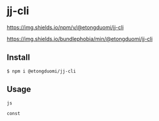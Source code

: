 <!--
 * @Author: etong
 * @Date: 2021-10-26 18:20:11
 * @LastEditTime: 2021-10-27 11:25:38
 * @LastEditors: your name
 * @Description: 
 * @FilePath: \jj-cli\README.md
 * Think first, Program later
-->
# jj-cli

https://img.shields.io/npm/v/@etongduomi/jj-cli

https://img.shields.io/bundlephobia/min/@etongduomi/jj-cli

## Install
```
$ npm i @etongduomi/jj-cli
```

## Usage
```
js

const 
```